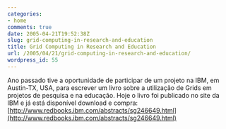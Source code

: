 ```yaml
---
categories:
- home
comments: true
date: 2005-04-21T19:52:38Z
slug: grid-computing-in-research-and-education
title: Grid Computing in Research and Education
url: /2005/04/21/grid-computing-in-research-and-education/
wordpress_id: 55
---
```


Ano passado tive a oportunidade de participar de um projeto na IBM, em Austin-TX, USA, para escrever um livro sobre a utilização de Grids em projetos de pesquisa e na educação. Hoje o livro foi publicado no site da IBM e já está disponível download e compra:
[http://www.redbooks.ibm.com/abstracts/sg246649.html](http://www.redbooks.ibm.com/abstracts/sg246649.html)

